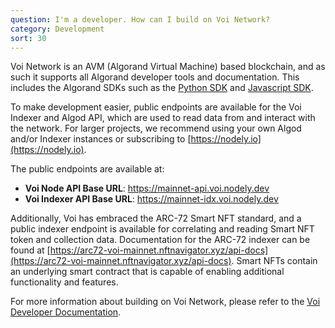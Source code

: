 ```yaml
---
question: I'm a developer. How can I build on Voi Network?
category: Development
sort: 30
---
```

Voi Network is an AVM (Algorand Virtual Machine) based blockchain, and as such it supports all Algorand developer tools and documentation. This includes the Algorand SDKs such as the [Python SDK](https://github.com/algorand/py-algorand-sdk) and [Javascript SDK](https://github.com/algorand/js-algorand-sdk).

To make development easier, public endpoints are available for the Voi Indexer and Algod API, which are used to read data from and interact with the network. For larger projects, we recommend using your own Algod and/or Indexer instances or subscribing to [https://nodely.io](https://nodely.io).

The public endpoints are available at:

- **Voi Node API Base URL**: https://mainnet-api.voi.nodely.dev
- **Voi Indexer API Base URL**: https://mainnet-idx.voi.nodely.dev

Additionally, Voi has embraced the ARC-72 Smart NFT standard, and a public indexer endpoint is available for correlating and reading Smart NFT token and collection data. Documentation for the ARC-72 indexer can be found at [https://arc72-voi-mainnet.nftnavigator.xyz/api-docs](https://arc72-voi-mainnet.nftnavigator.xyz/api-docs). Smart NFTs contain an underlying smart contract that is capable of enabling additional functionality and features.

For more information about building on Voi Network, please refer to the [Voi Developer Documentation](https://docs.voi.network/developers/start-here/).
